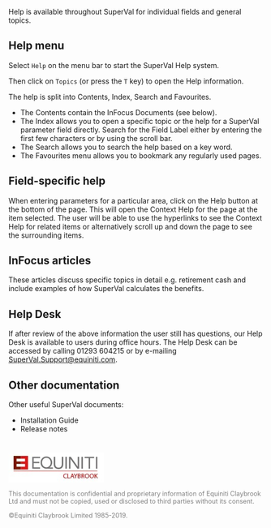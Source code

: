 Help is available throughout SuperVal for individual fields and general
topics.

## Help menu

Select `Help` on the menu bar to start the SuperVal Help system.

Then click on `Topics` (or press the `T` key) to open the Help
information.

The help is split into Contents, Index, Search and Favourites.

  - The Contents contain the InFocus Documents (see below).
  - The Index allows you to open a specific topic or the help for a
    SuperVal parameter field directly. Search for the Field Label either
    by entering the first few characters or by using the scroll bar.
  - The Search allows you to search the help based on a key word.
  - The Favourites menu allows you to bookmark any regularly used pages.

## Field-specific help

When entering parameters for a particular area, click on the Help button
at the bottom of the page. This will open the Context Help for the page
at the item selected. The user will be able to use the hyperlinks to see
the Context Help for related items or alternatively scroll up and down
the page to see the surrounding items.

## InFocus articles

These articles discuss specific topics in detail e.g. retirement cash
and include examples of how SuperVal calculates the benefits.

## Help Desk

If after review of the above information the user still has questions,
our Help Desk is available to users during office hours. The Help Desk
can be accessed by calling 01293 604215 or by e-mailing
[SuperVal.Support@equiniti.com](mailto:SuperVal.Support@equiniti.com).


## Other documentation

Other useful SuperVal documents:

-   Installation Guide
-   Release notes

<div style="color: gray; font-size: 90%; margin-top: 3em;">

![Equiniti Claybrook logo](img/equiniti-logo.jpg)

This documentation is confidential and proprietary information of
Equiniti Claybrook Ltd and must not be copied, used or disclosed to
third parties without its consent.

©Equiniti Claybrook Limited 1985-2019.

</div>
